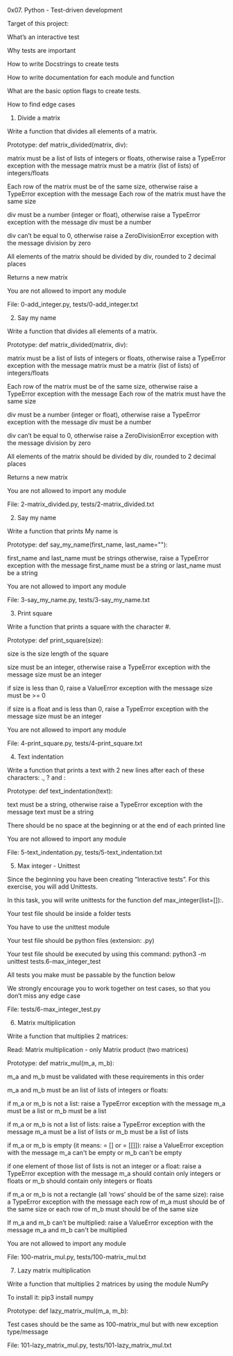 0x07. Python - Test-driven development

Target of this project:

What’s an interactive test

Why tests are important

How to write Docstrings to create tests

How to write documentation for each module and function

What are the basic option flags to create tests.

How to find edge cases

1. Divide a matrix

Write a function that divides all elements of a matrix.

Prototype: def matrix_divided(matrix, div):

matrix must be a list of lists of integers or floats, otherwise raise a TypeError exception with the message matrix must be a matrix (list of lists) of integers/floats

Each row of the matrix must be of the same size, otherwise raise a TypeError exception with the message Each row of the matrix must have the same size

div must be a number (integer or float), otherwise raise a TypeError exception with the message div must be a number

div can’t be equal to 0, otherwise raise a ZeroDivisionError exception with the message division by zero

All elements of the matrix should be divided by div, rounded to 2 decimal places

Returns a new matrix

You are not allowed to import any module

File: 0-add_integer.py, tests/0-add_integer.txt

2. Say my name


Write a function that divides all elements of a matrix.

Prototype: def matrix_divided(matrix, div):

matrix must be a list of lists of integers or floats, otherwise raise a TypeError exception with the message matrix must be a matrix (list of lists) of integers/floats

Each row of the matrix must be of the same size, otherwise raise a TypeError exception with the message Each row of the matrix must have the same size

div must be a number (integer or float), otherwise raise a TypeError exception with the message div must be a number

div can’t be equal to 0, otherwise raise a ZeroDivisionError exception with the message division by zero

All elements of the matrix should be divided by div, rounded to 2 decimal places

Returns a new matrix

You are not allowed to import any module

File: 2-matrix_divided.py, tests/2-matrix_divided.txt

2. Say my name

Write a function that prints My name is <first name> <last name>

Prototype: def say_my_name(first_name, last_name=""):

first_name and last_name must be strings otherwise, raise a TypeError exception with the message first_name must be a string or last_name must be a string

You are not allowed to import any module

File: 3-say_my_name.py, tests/3-say_my_name.txt

3. Print square

Write a function that prints a square with the character #.

Prototype: def print_square(size):

size is the size length of the square

size must be an integer, otherwise raise a TypeError exception with the message size must be an integer

if size is less than 0, raise a ValueError exception with the message size must be >= 0

if size is a float and is less than 0, raise a TypeError exception with the message size must be an integer

You are not allowed to import any module

File: 4-print_square.py, tests/4-print_square.txt

4. Text indentation

Write a function that prints a text with 2 new lines after each of these characters: ., ? and :

Prototype: def text_indentation(text):

text must be a string, otherwise raise a TypeError exception with the message text must be a string

There should be no space at the beginning or at the end of each printed line

You are not allowed to import any module

File: 5-text_indentation.py, tests/5-text_indentation.txt

5. Max integer - Unittest

Since the beginning you have been creating “Interactive tests”. For this exercise, you will add Unittests.

In this task, you will write unittests for the function def max_integer(list=[]):.

Your test file should be inside a folder tests

You have to use the unittest module

Your test file should be python files (extension: .py)

Your test file should be executed by using this command: python3 -m unittest tests.6-max_integer_test

All tests you make must be passable by the function below

We strongly encourage you to work together on test cases, so that you don’t miss any edge case

File: tests/6-max_integer_test.py

6. Matrix multiplication

Write a function that multiplies 2 matrices:

Read: Matrix multiplication - only Matrix product (two matrices)

Prototype: def matrix_mul(m_a, m_b):

m_a and m_b must be validated with these requirements in this order

m_a and m_b must be an list of lists of integers or floats:

if m_a or m_b is not a list: raise a TypeError exception with the message m_a must be a list or m_b must be a list

if m_a or m_b is not a list of lists: raise a TypeError exception with the message m_a must be a list of lists or m_b must be a list of lists

if m_a or m_b is empty (it means: = [] or = [[]]): raise a ValueError exception with the message m_a can't be empty or m_b can't be empty

if one element of those list of lists is not an integer or a float: raise a TypeError exception with the message m_a should contain only integers or floats or m_b should contain only integers or floats

if m_a or m_b is not a rectangle (all ‘rows’ should be of the same size): raise a TypeError exception with the message each row of m_a must should be of the same size or each row of m_b must should be of the same size

If m_a and m_b can’t be multiplied: raise a ValueError exception with the message m_a and m_b can't be multiplied

You are not allowed to import any module

File: 100-matrix_mul.py, tests/100-matrix_mul.txt

7. Lazy matrix multiplication

Write a function that multiplies 2 matrices by using the module NumPy

To install it: pip3 install numpy

Prototype: def lazy_matrix_mul(m_a, m_b):

Test cases should be the same as 100-matrix_mul but with new exception type/message

File: 101-lazy_matrix_mul.py, tests/101-lazy_matrix_mul.txt
